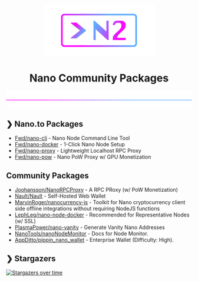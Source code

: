 <a href="https://github.com/fwd/n2" target="_blank">
  <p align="center">
    <img src="https://github.com/fwd/n2/raw/master/.github/banner.png" alt="n2" width="300" />
  </p>
</a>

<h1 align="center">Nano Community Packages</h1>

![line](https://github.com/fwd/n2/raw/master/.github/line.png)

## ❯ Nano.to Packages

- [Fwd/nano-cli](https://github.com/fwd/n1) - Nano Node Command Line Tool
- [Fwd/nano-docker](https://github.com/fwd/n1) - 1-Click Nano Node Setup
- [Fwd/nano-proxy](https://github.com/fwd/nano-proxy) - Lightweight Localhost RPC Proxy
- [Fwd/nano-pow](https://github.com/fwd/nano-pow) - Nano PoW Proxy w/ GPU Monetization

## Community Packages

- [Joohansson/NanoRPCProxy](https://github.com/Joohansson/NanoRPCProxy) - A RPC PRoxy (w/ PoW Monetization)
- [Nault/Nault](https://github.com/Nault/Nault) - Self-Hosted Web Wallet
- [MarvinRoger/nanocurrency-js](https://github.com/marvinroger/nanocurrency-js) - Toolkit for Nano cryptocurrency client side offline integrations without requiring NodeJS functions
- [LephLeg/nano-node-docker](https://github.com/lephleg/nano-node-docker) - Recommended for Representative Nodes (w/ SSL)
- [PlasmaPower/nano-vanity](https://github.com/PlasmaPower/nano-vanity) - Generate Vanity Nano Addresses
- [NanoTools/nanoNodeMonitor](https://github.com/NanoTools/nanoNodeMonitor) - Docs for Node Monitor.
- [AppDitto/pippin_nano_wallet](https://github.com/appditto/pippin_nano_wallet) - Enterprise Wallet (Difficulty: High).

## ❯ Stargazers

[![Stargazers over time](https://starchart.cc/fwd/nano-packages.svg)](https://starchart.cc/fwd/nano-packages)
